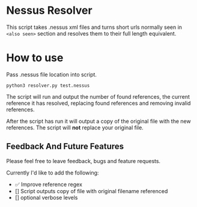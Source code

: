 # Nessus Resolver

This script takes .nessus xml files and turns short urls normally seen in `<also seen>` section and resolves them to their full length equivalent.

# How to use

Pass .nessus file location into script.

`python3 resolver.py test.nessus`

The script will run and output the number of found references, the current reference it has resolved, replacing found references and removing invalid references. 

After the script has run it will output a copy of the original file with the new references. The script will **not** replace your original file.

## Feedback And Future Features

Please feel free to leave feedback, bugs and feature requests. 

Currently I'd like to add the following:

- :white_check_mark: Improve reference regex
- [] Script outputs copy of file with original filename referenced
- [] optional verbose levels
